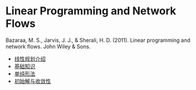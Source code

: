 # Linear Programming and Network Flows

Bazaraa, M. S., Jarvis, J. J., & Sherali, H. D. (2011). Linear programming and network flows. John Wiley & Sons.

- [线性规划介绍](docs/lp_bazaraa/lp_intro.md)
- [基础知识](docs/lp_bazaraa/lp_background.md)
- [单纯形法](docs/lp_bazaraa/lp_simplex.md)
- [初始解与收敛性](docs/lp_bazaraa/lp_simplex2.md)